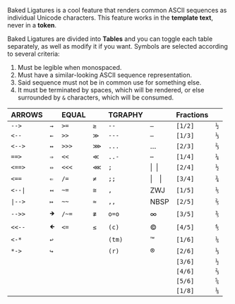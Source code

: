 Baked Ligatures is a cool feature that renders common ASCII sequences as individual Unicode characters. This feature works in the **template text**, never in a **token**.

Baked Ligatures are divided into **Tables** and you can toggle each table separately, as well as modify it if you want. Symbols are selected according to several criteria:

1. Must be legible when monospaced.
2. Must have a similar-looking ASCII sequence representation.
3. Said sequence must not be in common use for something else.
4. It must be terminated by spaces, which will be rendered, or else surrounded by `&` characters, which will be consumed.

| ARROWS             |                 | EQUAL            |                | TGRAPHY          |                | Fractions          |                |
| ------------------ | --------------- | ---------------- | -------------- | ---------------- | -------------- | ------------------ | -------------- |
| <code>--></code>   | <code>→</code>  | <code>>=</code>  | <code>≥</code> | <code>--</code>  | <code>–</code> | <code>[1/2]</code> | <code>½</code> |
| <code><--</code>   | <code>←</code>  | <code>>></code>  | <code>≫</code> | <code>---</code> | <code>—</code> | <code>[1/3]</code> | <code>⅓</code> |
| <code><--></code>  | <code>↔</code>  | <code>>>></code> | <code>⋙</code> | `...`            | …              | <code>[2/3]</code> | <code>⅔</code> |
| <code>==></code>   | <code>⇒</code>  | <code><<</code>  | <code>≪</code> | <code>..-</code> | <code>⋯</code> | <code>[1/4]</code> | <code>¼</code> |
| <code><==></code>  | <code>⇔</code>  | <code><<<</code> | <code>⋘</code> | `;`              | \| \|          | <code>[2/4]</code> | <code>½</code> |
| <code><==</code>   | <code>⇐</code>  | <code>/=</code>  | <code>≠</code> | `;;`             | \| \|          | <code>[3/4]</code> | <code>¾</code> |
| <code><--\|</code> | <code>↤</code>  | <code>~=</code>  | <code>≅</code> | `,`              | ZWJ            | <code>[1/5]</code> | <code>⅕</code> |
| <code>\|--></code> | <code>↦</code>  | <code>~~</code>  | <code>≈</code> | `,,`             | NBSP           | <code>[2/5]</code> | <code>⅖</code> |
| <code>-->></code>  | <code>🡺</code> | <code>/~=</code> | <code>≇</code> | `o=o`            | ∞              | <code>[3/5]</code> | <code>⅗</code> |
| <code><<--</code>  | <code>🡸</code> | <code><=</code>  | <code>≤</code> | `(c)`            | ©              | <code>[4/5]</code> | <code>⅘</code> |
| <code><-\*</code>  | <code>↩</code>  |                  |                | `(tm)`           | ™              | <code>[1/6]</code> | <code>⅙</code> |
| <code>\*-></code>  | <code>↪</code>  |                  |                | `(r)`            | ®              | <code>[2/6]</code> | <code>⅓</code> |
|                    |                 |                  |                |                  |                | <code>[3/6]</code> | <code>½</code> |
|                    |                 |                  |                |                  |                | <code>[4/6]</code> | <code>⅔</code> |
|                    |                 |                  |                |                  |                | <code>[5/6]</code> | <code>⅚</code> |
|                    |                 |                  |                |                  |                | <code>[1/8]</code> | <code>⅛</code> |


